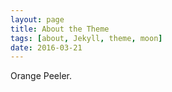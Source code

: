 ```yaml
---
layout: page
title: About the Theme
tags: [about, Jekyll, theme, moon]
date: 2016-03-21
---
```

    
Orange Peeler.